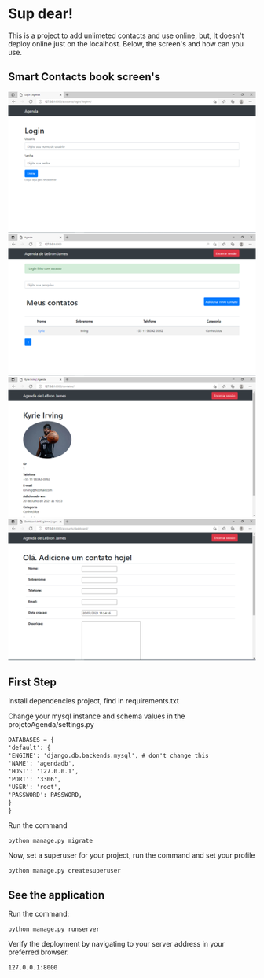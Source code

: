 # Sup dear!

This is a project to add unlimeted contacts and use online, but, It doesn't deploy online just on the localhost. Below, the screen's and how can you use.

## Smart Contacts book screen's


![](https://github.com/guirlviana/Smart-Contacts-book/blob/main/prints/login.PNG?raw=true "Optional Title")
![](https://github.com/guirlviana/Smart-Contacts-book/blob/main/prints/dashboard.PNG?raw=true "Optional Title")
![](https://github.com/guirlviana/Smart-Contacts-book/blob/main/prints/contacts.PNG?raw=true "Optional Title")
![](https://github.com/guirlviana/Smart-Contacts-book/blob/main/prints/register.PNG?raw=true "Optional Title")

## First Step

Install dependencies project, find in requirements.txt


Change your mysql instance and schema values in the projetoAgenda/settings.py

    DATABASES = {
    'default': {
    'ENGINE': 'django.db.backends.mysql', # don't change this
    'NAME': 'agendadb',
    'HOST': '127.0.0.1',
    'PORT': '3306',
    'USER': 'root',
    'PASSWORD': PASSWORD,
    }
    }

Run the command 

    python manage.py migrate

Now, set a superuser for your project, run the command and set your profile

    python manage.py createsuperuser



## See the application

Run the command:

    python manage.py runserver

Verify the deployment by navigating to your server address in
your preferred browser.

```sh
127.0.0.1:8000
```
